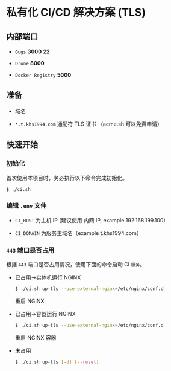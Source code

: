 # 私有化 CI/CD 解决方案 (TLS)

## 内部端口

* `Gogs` **3000** **22**

* `Drone` **8000**

* `Docker Registry` **5000**

## 准备

* 域名

* `*.t.khs1994.com` 通配符 TLS 证书 （acme.sh 可以免费申请）

## 快速开始

### 初始化

首次使用本项目时，务必执行以下命令完成初始化。

```bash
$ ./ci.sh
```

### 编辑 `.env` 文件

* `CI_HOST` 为主机 IP (建议使用 内网 IP, example 192.168.199.100)

* `CI_DOMAIN` 为服务主域名（example t.khs1994.com）

### `443` 端口是否占用

根据 `443` 端口是否占用情况，使用下面的命令启动 CI `服务`。

* 已占用->实体机运行 NGINX

  ```bash
  $ ./ci.sh up-tls --use-external-nginx=/etc/nginx/conf.d
  ```

  重启 NGINX

* 已占用->容器运行 NGINX

  ```bash
  $ ./ci.sh up-tls --use-external-nginx=/etc/nginx/conf.d
  ```

  重启 NGINX 容器

* 未占用

  ```bash
  $ ./ci.sh up-tls [-d] [--reset]
  ```
